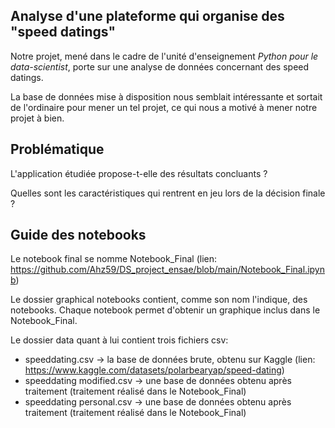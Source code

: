 ## Analyse d'une plateforme qui organise des "speed datings"

Notre projet, mené dans le cadre de l'unité d'enseignement *Python pour le data-scientist*, porte sur une analyse de données concernant des speed datings.

La base de données mise à disposition nous semblait intéressante et sortait de l'ordinaire pour mener un tel projet, ce qui nous a motivé à mener notre projet à bien.

## Problématique

L'application étudiée propose-t-elle des résultats concluants ?

Quelles sont les caractéristiques qui rentrent en jeu lors de la décision finale ?

## Guide des notebooks

Le notebook final se nomme Notebook_Final (lien: https://github.com/Ahz59/DS_project_ensae/blob/main/Notebook_Final.ipynb)

Le dossier graphical notebooks contient, comme son nom l'indique, des notebooks. Chaque notebook permet d'obtenir un graphique inclus dans le Notebook_Final.

Le dossier data quant à lui contient trois fichiers csv:

- speeddating.csv -> la base de données brute, obtenu sur Kaggle (lien: https://www.kaggle.com/datasets/polarbearyap/speed-dating)
- speeddating modified.csv -> une base de données obtenu après traitement (traitement réalisé dans le Notebook_Final)
- speeddating personal.csv -> une base de données obtenu après traitement (traitement réalisé dans le Notebook_Final)
